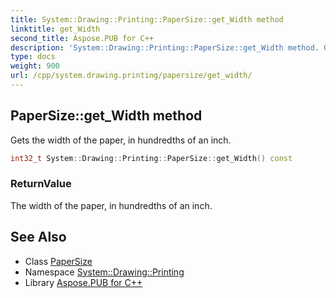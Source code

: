 ```yaml
---
title: System::Drawing::Printing::PaperSize::get_Width method
linktitle: get_Width
second_title: Aspose.PUB for C++
description: 'System::Drawing::Printing::PaperSize::get_Width method. Gets the width of the paper, in hundredths of an inch in C++.'
type: docs
weight: 900
url: /cpp/system.drawing.printing/papersize/get_width/
---
```

## PaperSize::get_Width method


Gets the width of the paper, in hundredths of an inch.

```cpp
int32_t System::Drawing::Printing::PaperSize::get_Width() const
```


### ReturnValue

The width of the paper, in hundredths of an inch.

## See Also

* Class [PaperSize](../)
* Namespace [System::Drawing::Printing](../../)
* Library [Aspose.PUB for C++](../../../)
